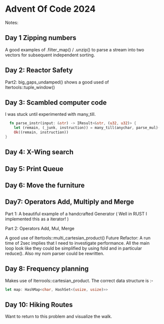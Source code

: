# Advent Of Code 2024

Notes:

## Day 1 Zipping numbers

  A good examples of .filter_map() / .unzip() to parse a stream into two vectors for subsequent independent sorting.

## Day 2: Reactor Safety

  Part2: big_gaps_undamped() shows a good used of Itertools::tuple_window()

## Day 3: Scambled computer code

  I was stuck until experimented with many_till.

```rust
  fn parse_instr(input: &str) -> IResult<&str, (u32, u32)> {
    let (remain, (_junk, instruction)) = many_till(anychar, parse_mul)(input)?;
    Ok((remain, instruction))
}
```

## Day 4: X-Wing search

## Day 5: Print Queue

## Day 6: Move the furniture

## Day7: Operators Add, Multiply and Merge

  Part 1:
  A beautiful example of a handcrafted Generator
  ( Well in RUST I implemented this as a iterator! )

  Part 2:
  Operators Add, Mul, Merge

  A good use of Itertools::multi_cartesian_product()
  Future Refactor:
    A run time of 2sec implies that I need to investigate performance.
    All the main loop look like they could be simplified by
    using fold and in particular reduce().
    Also my nom parser could be rewritten.

## Day 8: Frequency planning

  Makes use of Iterrools::cartesian_product.
  The correct data structure is :-

  ```rust
  let map: HashMap<char, HashSet<(usize, usize)>>
  ```

## Day 10: Hiking Routes

  Want to return to this problem and visualize the walk.
